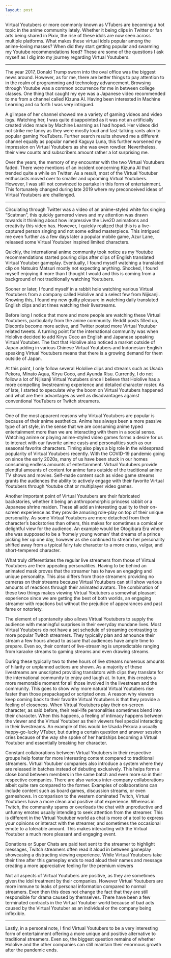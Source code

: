 ```yaml
---
layout: post
---
```


Virtual Youtubers or more commonly known as VTubers are becoming a hot topic in the anime community lately. Whether it being clips in Twitter or fan arts being shared in Pixiv, the rise of these idols are now seen across multiple platforms. What makes these virtual idols popular among the anime-loving masses? When did they start getting popular and swarming my Youtube recommendations feed? These are some of the questions I ask myself as I dig into my journey regarding Virtual Youtubers.

---

The year 2017, Donald Trump sworn into the oval office was the biggest news around. However, as for me, there are better things to pay attention to in the realm of programming and technology advancement. Browsing through Youtube was a common occurrence for me in between college classes. One thing that caught my eye was a Japanese video recommended to me from a channel called Kizuna AI. Having been interested in Machine Learning and so forth I was very intrigued.

A glimpse of her channel showed me a variety of gaming videos and video logs. Watching her, I was quite disappointed as it was not an artificially created video made by Machine Learning as I had hoped. Her videos did not strike me fancy as they were mostly loud and fast-talking rants akin to popular gaming YouTubers. Further search results showed me a different channel equally as popular named Kaguya Luna, this further worsened my impression on Virtual Youtubers as she was even rowdier. Nevertheless, their view counts and subscribers amount rather a lot surprising me.

Over the years, the memory of my encounter with the two Virtual Youtubers faded. There were mentions of an incident concerning Kizuna AI that trended quite a while on Twitter. As a result, most of the Virtual Youtuber enthusiasts moved over to smaller and upcoming Virtual Youtubers. However, I was still not convinced to partake in this form of entertainment. This fortunately changed during late 2019 where my preconceived ideas of Virtual Youtubers are challenged.


---

Circulating through Twitter was a video of an anime-styled white fox singing “Scatman”, this quickly garnered views and my attention was drawn towards it thinking about how impressive the Live2D animations and creativity this video has. However, I quickly realized that this is a live-captured person singing and not some edited masterpiece. This intrigued me even further as a few days later a popular mobile game, Azur Lane, released some Virtual Youtuber inspired limited characters.

Quickly, the international anime community took notice as my Youtube recommendations started pouring clips after clips of English translated Virtual Youtuber gameplay. Eventually, I found myself watching a translated clip on Natsuiro Matsuri mostly not expecting anything. Shocked, I found myself enjoying it more than I thought I would and this is coming from a background of not traditionally watching Youtubers.

Sooner or later, I found myself in a rabbit hole watching various Virtual Youtubers from a company called Hololive and a select few from Nijisanji. Knowing this, I found my new guilty pleasure in watching daily translated English clips and at times watching their livestreams.

Before long I notice that more and more people are watching these Virtual Youtubers, particularly from the anime community. Reddit posts filled up, Discords become more active, and Twitter posted more Virtual Youtuber related tweets. A turning point for the international community was when Hololive decided to add Kiryu Coco an English and Japanese speaking Virtual Youtuber. The fact that Hololive also noticed a market outside of Japan adding in various Chinese Virtual Youtubers and Indonesian-English speaking Virtual Youtubers means that there is a growing demand for them outside of Japan.

At this point, I only follow several Hololive clips and streams such as Usada Pekora, Minato Aqua, Kiryu Coco, and Ayunda Risu. Currently, I do not follow a lot of Nijisanji Virtual Youtubers since I believe that Hololive has a more compelling livestreaming experience and detailed character roster. As of late, I started to speculate why the boom on Virtual Youtubers happened and what are their advantages as well as disadvantages against conventional YouTubers or Twitch streamers.

---

One of the most apparent reasons why Virtual Youtubers are popular is because of their anime aesthetics. Anime has always been a more passive type of art style, in the sense that we are consuming anime typed entertainment more than we are interacting with them in a social sense. Watching anime or playing anime-styled video games forms a desire for us to interact with our favorite anime casts and personalities such as our seasonal favorite characters.
Timing also plays a big role in the widespread popularity of Virtual Youtubers recently. With the COVID-19 pandemic going on since the early 2020s, many of us have been stuck in our homes consuming endless amounts of entertainment. Virtual Youtubers provide plentiful amounts of content for anime fans outside of the traditional anime TV shows and movies. Self-made content such as video game streams grants the audiences the ability to actively engage with their favorite Virtual Youtubers through Youtube chat or multiplayer video games.

Another important point of Virtual Youtubers are their fabricated backstories, whether it being an anthropomorphic princess rabbit or a Japanese shrine maiden. These all add an interesting quality to their on-screen experience as they provide amusing role-play on top of their unique personality. As some Virtual Youtubers are more detached from their character’s backstories than others, this makes for sometimes a comical or delightful view for the audience. An example would be Otogibara Era where she was supposed to be a ‘homely young woman’ that dreams of a prince picking her up one day, however as she continued to stream her personality shifted away from a typical fairy tale character to a more crass, vulgar, and short-tempered character.

What truly differentiates the regular live streamers from those of Virtual Youtubers are their appealing personalities. Having to be behind an animated mask proves that the streamer has to have an engaging and unique personality. This also differs from those streamers providing no cameras on their streams because Virtual Youtubers can still show various amounts of reactions through their animated avatars. The combination of these two things makes viewing Virtual Youtubers a somewhat pleasant experience since we are getting the best of both worlds, an engaging streamer with reactions but without the prejudice of appearances and past fame or notoriety.

The element of spontaneity also allows Virtual Youtubers to supply the audience with meaningful surprises in their everyday mundane lives. Most Virtual Youtubers do not have a set schedule of streaming contrasting to more popular Twitch streamers. They typically plan and announce their stream a few hours ahead to assure that audiences have ample time to prepare. Even so, their content of live-streaming is unpredictable ranging from karaoke streams to gaming streams and even drawing streams.

During these typically two to three hours of live streams numerous amounts of hilarity or unplanned actions are shown. As a majority of these livestreams are unscripted providing translators with clips they translate for the international community to enjoy and laugh at. In turn, this creates a more memorable moment for all those involved in the livestream and the community. This goes to show why more natural Virtual Youtubers rise faster than those prepackaged or scripted ones.
A reason why viewers keep coming back to their favorite Virtual Youtubers is that they provide a feeling of closeness. When Virtual Youtubers play their on-screen character, as said before, their real-life personalities sometimes blend into their character. When this happens, a feeling of intimacy happens between the viewer and the Virtual Youtuber as their viewers feel special interacting in their livestreams. An example of this would be Usada Pekora a usually happy-go-lucky VTuber, but during a certain question and answer session cries because of the way she spoke of her hardships becoming a Virtual Youtuber and essentially breaking her character.

Constant collaborations between Virtual Youtubers in their respective groups help foster for more interesting content compared to traditional streamers. Virtual Youtuber companies also introduce a system where they are released in batches instead of debuting exclusively. This helps form a close bond between members in the same batch and even more so in their respective companies. There are also various inter-company collaborations albeit quite rare compared to the former. Examples of collaborations can include content such as board games, discussion streams, or even gameshows.
In comparison to the western dominated Twitch, Virtual Youtubers have a more clean and positive chat experience. Whereas in Twitch, the community spams or overloads the chat with unproductive and unfunny emotes usually intending to seek attention from the streamer. This is different in the Virtual Youtuber world as chat is more of a tool to express your opinions or interact with the streamer, and sometimes the occasional emote to a tolerable amount. This makes interacting with the Virtual Youtuber a much more pleasant and engaging event.

Donations or Super Chats are paid text sent to the streamer to highlight messages, Twitch streamers often read it aloud in between gameplay showcasing a distracting viewing experience. While Virtual Youtubers take their time after this gameplay ends to read aloud their names and message creating a more appreciative feeling for the premium viewers

Not all aspects of Virtual Youtubers are positive, as they are sometimes given the idol treatment by their companies. However Virtual Youtubers are more immune to leaks of personal information compared to normal streamers. Even then this does not change the fact that they are still responsible for drama caused by themselves. There have been a few terminated contracts in the Virtual Youtuber world because of bad acts caused by the Virtual Youtuber as an individual or the company being inflexible.

---

Lastly, in a personal note, I find Virtual Youtubers to be a very interesting form of entertainment offering a more unique and positive alternative to traditional streamers. Even so, the biggest question remains of whether Hololive and the other companies can still maintain their enormous growth after the pandemic ends.
